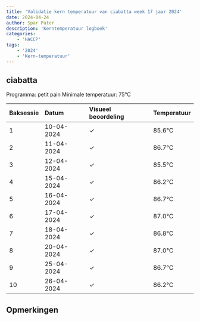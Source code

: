 ```yaml
---
title: 'Validatie kern temperatuur van ciabatta week 17 jaar 2024'
date: 2024-04-24
author: Spar Pater
description: 'Kerntemperatuur logboek'
categories:
    - 'HACCP'
tags:
    - '2024'
    - 'Kern-temperatuur'
---
```


## ciabatta

Programma: petit pain
Minimale temperatuur: 75°C

| Baksessie | Datum | Visueel beoordeling | Temperatuur |
|:---|:---|:---|:---|
| 1 | 10-04-2024 | &check; | 85.6°C |
| 2 | 11-04-2024 | &check; | 86.7°C |
| 3 | 12-04-2024 | &check; | 85.5°C |
| 4 | 15-04-2024 | &check; | 86.2°C |
| 5 | 16-04-2024 | &check; | 86.7°C |
| 6 | 17-04-2024 | &check; | 87.0°C |
| 7 | 18-04-2024 | &check; | 86.8°C |
| 8 | 20-04-2024 | &check; | 87.0°C |
| 9 | 25-04-2024 | &check; | 86.7°C |
| 10 | 26-04-2024 | &check; | 86.2°C |

## Opmerkingen


